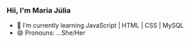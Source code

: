 ### Hii, I'm Maria Júlia 

- 🌱 I’m currently learning JavaScript | HTML  | CSS | MySQL
- 😄 Pronouns: ...She/Her

